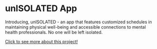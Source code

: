 # unISOLATED App

Introducing, unISOLATED - an app that features customized schedules in maintaining physical well-being and accessible connections to mental health professionals.  No one will be left isolated.

[Click to see more about this project!](https://covid19.spaceappschallenge.org/challenges/covid-challenges/isolation-solution/teams/isolated/project)
